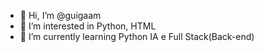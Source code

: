- 👋 Hi, I’m @guigaam
- 👀 I’m interested in Python, HTML
- 🌱 I’m currently learning Python IA e Full Stack(Back-end)

<!---
guigaam/guigaam is a ✨ special ✨ repository because its `README.md` (this file) appears on your GitHub profile.
You can click the Preview link to take a look at your changes.
--->
